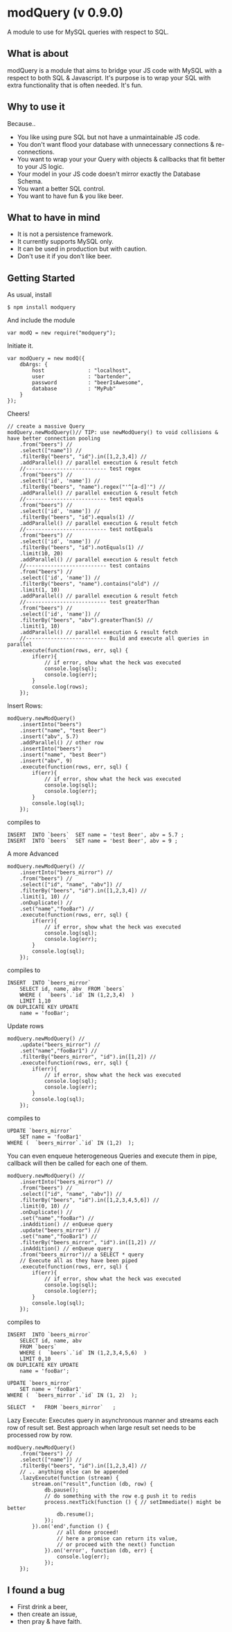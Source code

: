 modQuery (v 0.9.0)
==========================

A module to use for MySQL queries with respect to SQL.

## What is about ##

modQuery is a module that aims to bridge your JS code with MySQL with a respect to both SQL & Javascript.
It's purpose is to wrap your SQL with extra functionality that is often needed.
It's fun.

## Why to use it ##
Because..
- You like using pure SQL but not have a unmaintainable JS code.
- You don't want flood your database with unnecessary connections & re-connections.
- You want to wrap your your Query with objects & callbacks that fit better to your JS logic.
- Your model in your JS code doesn't mirror exactly the Database Schema.
- You want a better SQL control.
- You want to have fun & you like beer.

## What to have in mind ##

- It is not a persistence framework.
- It currently supports MySQL only.
- It can be used in production but with caution.
- Don't use it if you don't like beer.

## Getting Started ##

As usual, install

	$ npm install modquery

And include the module

	var modQ = new require("modquery");

Initiate it.

	var modQuery = new modQ({
    	dbArgs: {
    		host              : "localhost",
    		user              : "bartender",
    		password          : "beerIsAwesome",
    		database          : "MyPub"
    	}
    });

Cheers!

	// create a massive Query
	modQuery.newModQuery()// TIP: use newModQuery() to void collisions & have better connection pooling
		.from("beers") //
		.select(["name"]) //
		.filterBy("beers", "id").in([1,2,3,4]) //
		.addParallel() // parallel execution & result fetch
		//-------------------------- test regex
		.from("beers") //
		.select(['id', 'name']) //
		.filterBy("beers", "name").regex("'^[a-d]'") //
		.addParallel() // parallel execution & result fetch
		//-------------------------- test equals
		.from("beers") //
		.select(['id', 'name']) //
		.filterBy("beers", "id").equals(1) //
		.addParallel() // parallel execution & result fetch
		//-------------------------- test notEquals
		.from("beers") //
		.select(['id', 'name']) //
		.filterBy("beers", "id").notEquals(1) //
		.limit(10, 20)
		.addParallel() // parallel execution & result fetch
		//-------------------------- test contains
		.from("beers") //
		.select(['id', 'name']) //
		.filterBy("beers", "name").contains("old") //
		.limit(1, 10)
		.addParallel() // parallel execution & result fetch
		//-------------------------- test greaterThan
		.from("beers") //
		.select(['id', 'name']) //
		.filterBy("beers", "abv").greaterThan(5) //
		.limit(1, 10)
		.addParallel() // parallel execution & result fetch
		//-------------------------- Build and execute all queries in parallel
		.execute(function(rows, err, sql) {
			if(err){
				// if error, show what the heck was executed
				console.log(sql);
				console.log(err);
			}
			console.log(rows);
		});

Insert Rows:

	modQuery.newModQuery()
		.insertInto("beers")
		.insert("name", "test Beer")
		.insert("abv", 5.7)
		.addParallel() // other row
		.insertInto("beers")
		.insert("name", "best Beer")
		.insert("abv", 9)
		.execute(function(rows, err, sql) {
			if(err){
				// if error, show what the heck was executed
				console.log(sql);
				console.log(err);
			}
			console.log(sql);
		});

compiles to

	INSERT  INTO `beers`  SET name = 'test Beer', abv = 5.7 ;
	INSERT  INTO `beers`  SET name = 'best Beer', abv = 9 ;


A more Advanced

	modQuery.newModQuery() //
		.insertInto("beers_mirror") //
		.from("beers") //
		.select(["id", "name", "abv"]) //
		.filterBy("beers", "id").in([1,2,3,4]) //
		.limit(1, 10) //
		.onDuplicate() //
		.set("name","fooBar") //
		.execute(function(rows, err, sql) {
			if(err){
				// if error, show what the heck was executed
				console.log(sql);
				console.log(err);
			}
			console.log(sql);
		});

compiles to

	INSERT  INTO `beers_mirror`
		SELECT id, name, abv  FROM `beers`
		WHERE (  `beers`.`id` IN (1,2,3,4)  )
		LIMIT 1,10
	ON DUPLICATE KEY UPDATE
		name = 'fooBar';

Update rows

	modQuery.newModQuery() //
		.update("beers_mirror") //
		.set("name","fooBar1") //
		.filterBy("beers_mirror", "id").in([1,2]) //
		.execute(function(rows, err, sql) {
			if(err){
				// if error, show what the heck was executed
				console.log(sql);
				console.log(err);
			}
			console.log(sql);
		});

compiles to

	UPDATE `beers_mirror`
		SET name = 'fooBar1'
	WHERE (  `beers_mirror`.`id` IN (1,2)  );


You can even enqueue heterogeneous Queries and execute them in pipe,
callback will then be called for each one of them.

	modQuery.newModQuery() //
		.insertInto("beers_mirror") //
		.from("beers") //
		.select(["id", "name", "abv"]) //
		.filterBy("beers", "id").in([1,2,3,4,5,6]) //
		.limit(0, 10) //
		.onDuplicate() //
		.set("name","fooBar") //
		.inAddition() // enQueue query
		.update("beers_mirror") //
		.set("name","fooBar1") //
		.filterBy("beers_mirror", "id").in([1,2]) //
		.inAddition() // enQueue query
		.from("beers_mirror")// a SELECT * query
		// Execute all as they have been piped
		.execute(function(rows, err, sql) {
			if(err){
				// if error, show what the heck was executed
				console.log(sql);
				console.log(err);
			}
			console.log(sql);
		});

compiles to

	INSERT  INTO `beers_mirror`
		SELECT id, name, abv
		FROM `beers`
		WHERE (  `beers`.`id` IN (1,2,3,4,5,6)  )
		LIMIT 0,10
	ON DUPLICATE KEY UPDATE
		name = 'fooBar';

	UPDATE `beers_mirror`
		SET name = 'fooBar1'
	WHERE (  `beers_mirror`.`id` IN (1, 2)  );

	SELECT  *   FROM `beers_mirror`   ;


Lazy Execute: Executes query in asynchronous manner and streams each row of result set.
Best approach when large result set needs to be processed row by row.

	modQuery.newModQuery()
		.from("beers") //
		.select(["name"]) //
		.filterBy("beers", "id").in([1,2,3,4]) //
		// .. anything else can be appended
		.lazyExecute(function (stream) {
			stream.on("result",function (db, row) {
				db.pause();
				// do something with the row e.g push it to redis
				process.nextTick(function () { // setImmediate() might be better
					db.resume();
				});
			}).on('end',function () {
					// all done proceed!
					// here a promise can return its value,
					// or proceed with the next() function
				}).on('error', function (db, err) {
					console.log(err);
				});
		});

## I found a bug ##

- First drink a beer,
- then create an issue,
- then pray & have faith.